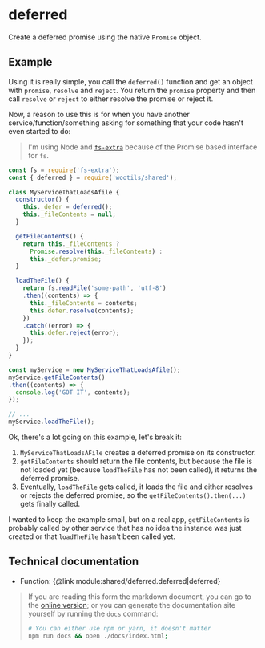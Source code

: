 # deferred

Create a deferred promise using the native `Promise` object.

## Example

Using it is really simple, you call the `deferred()` function and get an object with `promise`, `resolve` and `reject`. You return the `promise` property and then call `resolve` or `reject` to either resolve the promise or reject it.

Now, a reason to use this is for when you have another service/function/something asking for something that your code hasn't even started to do:

> I'm using Node and [`fs-extra`](https://yarnpkg.com/en/package/fs-extra) because of the Promise based interface for `fs`.

```js
const fs = require('fs-extra');
const { deferred } = require('wootils/shared');

class MyServiceThatLoadsAfile {
  constructor() {
    this._defer = deferred();
    this._fileContents = null;
  }

  getFileContents() {
    return this._fileContents ?
      Promise.resolve(this._fileContents) :
      this._defer.promise;
  }

  loadTheFile() {
    return fs.readFile('some-path', 'utf-8')
    .then((contents) => {
      this._fileContents = contents;
      this.defer.resolve(contents);
    })
    .catch((error) => {
      this.defer.reject(error);
    });
  }
}

const myService = new MyServiceThatLoadsAfile();
myService.getFileContents()
.then((contents) => {
  console.log('GOT IT', contents);
});

// ...
myService.loadTheFile();
```

Ok, there's a lot going on this example, let's break it:

1. `MyServiceThatLoadsAFile` creates a deferred promise on its constructor.
2. `getFileContents` should return the file contents, but because the file is not loaded yet (because `loadTheFile` has not been called), it returns the deferred promise.
3. Eventually, `loadTheFile` gets called, it loads the file and either resolves or rejects the deferred promise, so the `getFileContents().then(...)` gets finally called.

I wanted to keep the example small, but on a real app, `getFileContents` is probably called by other service that has no idea the instance was just created or that `loadTheFile` hasn't been called yet.

## Technical documentation

- Function: {@link module:shared/deferred.deferred|deferred}

> If you are reading this form the markdown document, you can go to the [online version](https://homer0.github.io/wootils); or you can generate the documentation site yourself by running the `docs` command:
>
> ```bash
> # You can either use npm or yarn, it doesn't matter
> npm run docs && open ./docs/index.html;
> ```
